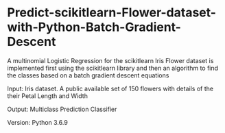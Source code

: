 # Predict-scikitlearn-Flower-dataset-with-Python-Batch-Gradient-Descent
A multinomial Logistic Regression for the scikitlearn Iris Flower dataset is implemented first using the scikitlearn library and then an algorithm to find the classes based on a batch gradient descent equations

Input: Iris dataset. A public available set of 150 flowers with details of the their Petal Length and Width

Output: Multiclass Prediction Classifier

Version: Python 3.6.9
